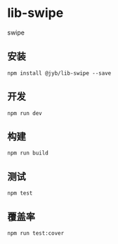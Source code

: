 # lib-swipe

swipe

## 安装

```shell
npm install @jyb/lib-swipe --save
```

## 开发

```shell
npm run dev
```

## 构建

```shell
npm run build
```

## 测试

```shell
npm test
```

## 覆盖率

```shell
npm run test:cover
```
